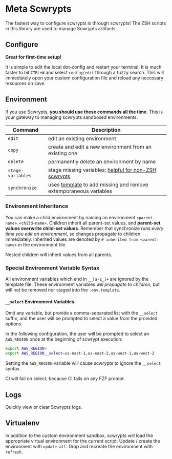 # Meta Scwrypts

The fastest way to configure scwrypts is through scwrypts!
The ZSH scripts in this library are used to manage Scwrypts artifacts.


## Configure
**Great for first-time setup!**

It is simple to edit the local dot-config and restart your terminal.
It is much faster to hit `CTRL+W` and select `config/edit` through a fuzzy search.
This will immediately open your custom configuration file and reload any necessary resources on save.

## Environment
If you use Scwrypts, **you should use these commands all the time**.
This is your gateway to managing scwrypts sandboxed environments.

Command           | Description
----------------- | ---------------------------------------------------------------------------------------
`edit`            | edit an existing environment
`copy`            | create and edit a new environment from an existing one
`delete`          | permanently delete an environment by name
`stage-variables` | stage missing variables; [helpful for non-ZSH scwrypts](../../py/scwrypts/getenv.py)
`synchronize`     | uses [template](../../.env.template) to add missing and remove extemporaneous variables

### Environment Inheritance
You can make a child environment by naming an environment `<parent-name>.<child-name>`.
Children inherit all parent-set values, and **parent-set values overwrite child-set values**.
Remember that synchronize runs *every time you edit an environment*, so changes propagate to children immediately.
Inherited values are denoted by `# inherited from <parent-name>` in the environment file.

Nested children will inherit values from all parents.

### Special Environment Variable Syntax

All environment variables which end in `__[a-z_]+` are ignored by the template file.
These environment variables *will propagate to children*, but will not be removed nor staged into the `.env.template`.

#### `__select` Environment Variables
Omit any variable, but provide a comma-separated list with the `__select` suffix, and the user will be prompted to select a value from the provided options.

In the following configuration, the user will be prompted to select an `AWS_REGION` once at the beginning of scwrypt execution:

```zsh
export AWS_REGION=
export AWS_REGION__select=us-east-1,us-east-2,us-west-1,us-west-2
```

Setting the `AWS_REGION` variable will cause scwrypts to ignore the `__select` syntax.

CI will fail on select, because CI fails on any FZF prompt.


## Logs
Quickly view or clear Scwrypts logs.

## Virtualenv
In addition to the custom environment sandbox, scwrypts will load the appropriate virtual environment for the current script.
Update / create the environment with `update-all`.
Drop and recreate the environment with `refresh`.
